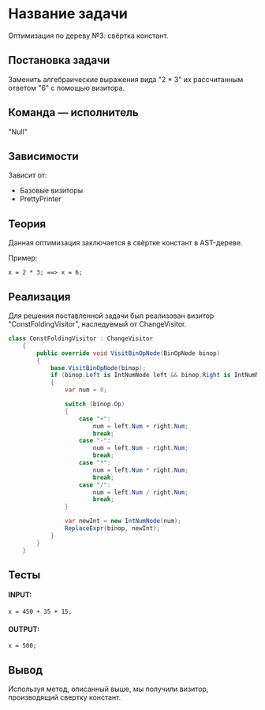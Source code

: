 # Название задачи
Оптимизация по дереву №3: свёртка констант.

## Постановка задачи
Заменить алгебраические выражения вида "2 * 3" их рассчитанным ответом "6" с помощью визитора.
## Команда — исполнитель
"Null"

## Зависимости
Зависит от:
- Базовые визиторы
- PrettyPrinter

## Теория
Данная оптимизация заключается в свёртке констант в AST-дереве.

Пример:
```
x = 2 * 3; ==> x = 6;
```
## Реализация
Для решения поставленной задачи был реализован визитор "ConstFoldingVisitor", наследуемый от ChangeVisitor.

```csharp
class ConstFoldingVisitor : ChangeVisitor
    {
        public override void VisitBinOpNode(BinOpNode binop)
        {
            base.VisitBinOpNode(binop);
            if (binop.Left is IntNumNode left && binop.Right is IntNumNode right)
            {
                var num = 0;

                switch (binop.Op)
                {
                    case "+":
                        num = left.Num + right.Num;
                        break;
                    case "-":
                        num = left.Num - right.Num;
                        break;
                    case "*":
                        num = left.Num * right.Num;
                        break;
                    case "/":
                        num = left.Num / right.Num;
                        break;
                }

                var newInt = new IntNumNode(num);
                ReplaceExpr(binop, newInt);
            }
        }
	}
```

## Тесты
#### INPUT: 
```
x = 450 + 35 + 15;
```
#### OUTPUT:
```
x = 500;
```

## Вывод
Используя метод, описанный выше, мы получили визитор, производящий свертку констант.